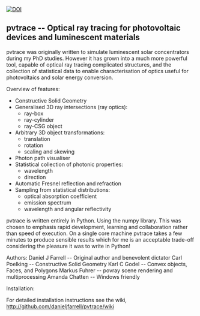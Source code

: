 [![DOI](https://zenodo.org/badge/7342/danieljfarrell/pvtrace.png)](http://dx.doi.org/10.5281/zenodo.12820)

pvtrace -- Optical ray tracing for photovoltaic devices and luminescent materials
-------

pvtrace was originally written to simulate luminescent solar concentrators during my PhD studies. However it has grown into a much more powerful tool, capable of optical ray tracing complicated structures, and the collection of statistical data to enable characterisation of optics useful for photovoltaics and solar energy conversion.

Overview of features:
* Constructive Solid Geometry
* Generalised 3D ray intersections (ray optics):
  - ray-box
  - ray-cylinder
  - ray-CSG object
* Arbitrary 3D object transformations:
  - translation
  - rotation
  - scaling and skewing
* Photon path visualiser
* Statistical collection of photonic properties:
  - wavelength
  - direction
* Automatic Fresnel reflection and refraction
* Sampling from statistical distributions:
  - optical absorption coefficient
  - emission spectrum
  - wavelength and angular reflectivity

pvtrace is written entirely in Python. Using the numpy library. This was chosen to emphasis rapid development, learning and collaboration rather than speed of execution. On a single core machine pvtrace takes a few minutes to produce sensible results which for me is an acceptable trade-off considering the pleasure it was to write in Python!

Authors:
Daniel J Farrell -- Original author and benevolent dictator
Carl Poelking -- Constructive Solid Geometry
Karl C Godel -- Convex objects, Faces, and Polygons
Markus Fuhrer -- povray scene rendering and multiprocessing
Amanda Chatten -- Windows friendly

Installation:

For detailed installation instructions see the wiki,
http://github.com/danieljfarrell/pvtrace/wiki



